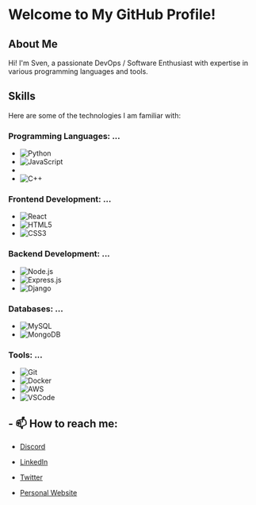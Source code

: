 # Welcome to My GitHub Profile!

## About Me
Hi! I'm Sven, a passionate DevOps / Software Enthusiast with expertise in various programming languages and tools.

## Skills
Here are some of the technologies I am familiar with:

### Programming Languages: ...
- ![Python](https://img.shields.io/badge/Python-3.9-blue)
- ![JavaScript](https://img.shields.io/badge/JavaScript-ES6-yellow)
- 
- ![C++](https://img.shields.io/badge/C++-17-lightblue)

### Frontend Development: ...
- ![React](https://img.shields.io/badge/React-v17.0-blue)
- ![HTML5](https://img.shields.io/badge/HTML5-white?logo=html5&logoColor=E34F26)
- ![CSS3](https://img.shields.io/badge/CSS3-white?logo=css3&logoColor=1572B6)

### Backend Development: ...
- ![Node.js](https://img.shields.io/badge/Node.js-v14.0-green)
- ![Express.js](https://img.shields.io/badge/Express.js-black?logo=express)
- ![Django](https://img.shields.io/badge/Django-3.1-green)

### Databases: ...
- ![MySQL](https://img.shields.io/badge/MySQL-v8.0-blue)
- ![MongoDB](https://img.shields.io/badge/MongoDB-v4.2-green)

### Tools: ...
- ![Git](https://img.shields.io/badge/Git-v2.30-orange)
- ![Docker](https://img.shields.io/badge/Docker-v20.10-blue)
- ![AWS](https://img.shields.io/badge/AWS-EC2-orange?logo=amazon-aws)
- ![VSCode](https://img.shields.io/badge/VSCode-black?logo=visualstudiocode)

## - 📫 How to reach me:
- [Discord](https://img.shields.io/discord/:53uXbqNZKa)

- [LinkedIn](https://www.linkedin.com/in/your-linkedin)
- [Twitter](https://twitter.com/your-twitter)
- [Personal Website](https://your-website.com)

